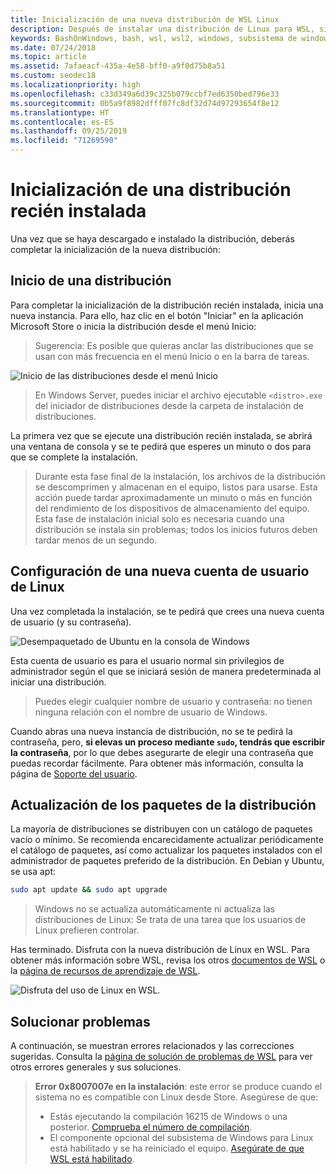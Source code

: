 ```yaml
---
title: Inicialización de una nueva distribución de WSL Linux
description: Después de instalar una distribución de Linux para WSL, sigue estos sencillos pasos para completar la inicialización.
keywords: BashOnWindows, bash, wsl, wsl2, windows, subsistema de windows para linux, windowssubsystem, ubuntu, debian, suse, windows 10
ms.date: 07/24/2018
ms.topic: article
ms.assetid: 7afaeacf-435a-4e58-bff0-a9f0d75b8a51
ms.custom: seodec18
ms.localizationpriority: high
ms.openlocfilehash: c33d349a6d39c325b079ccbf7ed6350bed796e33
ms.sourcegitcommit: 0b5a9f8982dfff07fc8df32d74d97293654f8e12
ms.translationtype: HT
ms.contentlocale: es-ES
ms.lasthandoff: 09/25/2019
ms.locfileid: "71269590"
---
```

# <a name="initializing-a-newly-installed-distro"></a>Inicialización de una distribución recién instalada
Una vez que se haya descargado e instalado la distribución, deberás completar la inicialización de la nueva distribución:

## <a name="launch-a-distro"></a>Inicio de una distribución
Para completar la inicialización de la distribución recién instalada, inicia una nueva instancia. Para ello, haz clic en el botón "Iniciar" en la aplicación Microsoft Store o inicia la distribución desde el menú Inicio:

> Sugerencia: Es posible que quieras anclar las distribuciones que se usan con más frecuencia en el menú Inicio o en la barra de tareas.

![Inicio de las distribuciones desde el menú Inicio](media/start-menu.png)

> En Windows Server, puedes iniciar el archivo ejecutable `<distro>.exe` del iniciador de distribuciones desde la carpeta de instalación de distribuciones.

La primera vez que se ejecute una distribución recién instalada, se abrirá una ventana de consola y se te pedirá que esperes un minuto o dos para que se complete la instalación.

> Durante esta fase final de la instalación, los archivos de la distribución se descomprimen y almacenan en el equipo, listos para usarse. Esta acción puede tardar aproximadamente un minuto o más en función del rendimiento de los dispositivos de almacenamiento del equipo. Esta fase de instalación inicial solo es necesaria cuando una distribución se instala sin problemas; todos los inicios futuros deben tardar menos de un segundo.

## <a name="setting-up-a-new-linux-user-account"></a>Configuración de una nueva cuenta de usuario de Linux

Una vez completada la instalación, se te pedirá que crees una nueva cuenta de usuario (y su contraseña). 

![Desempaquetado de Ubuntu en la consola de Windows](media/UbuntuInstall.png)

Esta cuenta de usuario es para el usuario normal sin privilegios de administrador según el que se iniciará sesión de manera predeterminada al iniciar una distribución.

> Puedes elegir cualquier nombre de usuario y contraseña: no tienen ninguna relación con el nombre de usuario de Windows. 

Cuando abras una nueva instancia de distribución, no se te pedirá la contraseña, pero, **si elevas un proceso mediante `sudo`, tendrás que escribir la contraseña**, por lo que debes asegurarte de elegir una contraseña que puedas recordar fácilmente. Para obtener más información, consulta la página de [Soporte del usuario](user-support.md).

## <a name="update--upgrade-your-distros-packages"></a>Actualización de los paquetes de la distribución

La mayoría de distribuciones se distribuyen con un catálogo de paquetes vacío o mínimo. Se recomienda encarecidamente actualizar periódicamente el catálogo de paquetes, así como actualizar los paquetes instalados con el administrador de paquetes preferido de la distribución. En Debian y Ubuntu, se usa apt:

```bash
sudo apt update && sudo apt upgrade
```

> Windows no se actualiza automáticamente ni actualiza las distribuciones de Linux: Se trata de una tarea que los usuarios de Linux prefieren controlar.

Has terminado. Disfruta con la nueva distribución de Linux en WSL. Para obtener más información sobre WSL, revisa los otros [documentos de WSL](https://aka.ms/wsldocs) o la [página de recursos de aprendizaje de WSL](https://aka.ms/learnwsl).

![Disfruta del uso de Linux en WSL.](media/linux-on-wsl.png)

## <a name="troubleshooting"></a>Solucionar problemas

A continuación, se muestran errores relacionados y las correcciones sugeridas. Consulta la [página de solución de problemas de WSL](troubleshooting.md) para ver otros errores generales y sus soluciones.

> **Error 0x8007007e en la instalación**: este error se produce cuando el sistema no es compatible con Linux desde Store.  Asegúrese de que:
> * Estás ejecutando la compilación 16215 de Windows o una posterior. [Comprueba el número de compilación](troubleshooting.md#check-your-build-number).
> * El componente opcional del subsistema de Windows para Linux está habilitado y se ha reiniciado el equipo.  [Asegúrate de que WSL está habilitado](troubleshooting.md#confirm-wsl-is-enabled).
